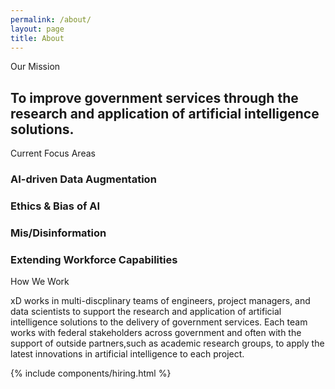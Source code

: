 ```yaml
---
permalink: /about/
layout: page
title: About
---
```

<section class="about-mission">
  <div class="grid-container">
    <div class="section-breadcrumb">Our Mission</div>
    <h2>
      To improve government services through the research and application of
      artificial intelligence solutions.
    </h2>
  </div>
</section>
<section class="about-priorities">
  <div class="grid-container">
    <div class="section-breadcrumb">Current Focus Areas</div>
    <div class="grid-row">
      <div class="grid-col-6">
        <div class="about-priority">
          <h3>AI-driven Data Augmentation</h3>
        </div>
        <div class="about-priority">
          <h3>Ethics & Bias of AI</h3>
        </div>
      </div>
      <div class="grid-col-6">
        <div class="about-priority">
          <h3>Mis/Disinformation</h3>
        </div>
        <div class="about-priority">
          <h3>Extending Workforce Capabilities</h3>
        </div>
      </div>
    </div>
  </div>
</section>
<section class="about-ai">
  <div class="grid-container">
    <div class="section-breadcrumb">How We Work</div>
    <p>
      xD works in multi-discplinary teams of engineers, project managers, and
      data scientists to support the research and application of artificial
      intelligence solutions to the delivery of government services. Each team
      works with federal stakeholders across government and often with the 
      support of outside partners,such as academic research groups, to apply the
      latest innovations in artificial intelligence to each project.
    </p>
  </div>
</section>
{% include components/hiring.html %}